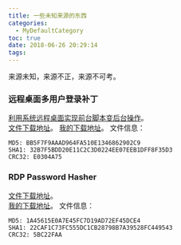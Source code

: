 ```yaml
---
title: 一些未知来源的东西
categories:
  - MyDefaultCategory
toc: true
date: 2018-06-26 20:29:14
tags:
---
```

来源未知，来源不正，来源不可考。
<!-- more -->

### 远程桌面多用户登录补丁
[利用系统远程桌面实现前台脚本变后台操作](http://bbs.anjian.com/showtopic-658856-1.aspx)。  
[文件下载地址](http://page2.dfpan.com/fs/3veiec4pd2c120709/)。
[我的下载地址](远程桌面多用户登录补丁.zip)。
文件信息：
```
MD5: BB5F7F9AAAD964FA510E1346862902C9
SHA1: 32B7F5BDD20E11C2C3D0224EE07EEB1DFF8F35D3
CRC32: E0304A75
```

### RDP Password Hasher
[文件下载地址](https://www.jb51.net/softs/277428.html)。  
[我的下载地址](RDP.ex)。
文件信息：
```
MD5: 1A45615E0A7E45FC7D19AD72EF45DCE4
SHA1: 22CAF1C73FC555DC1CB28798B7A39528FC449543
CRC32: 5BC22FAA
```

